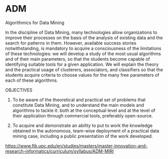 # ADM
Algorithmics for Data Mining

In the discipline of Data Mining, many technologies allow organizations to improve their processes on the basis of the analysis of existing data and the search for patterns in them. However, available success stories notwithstanding, is mandatory to acquire a consciousness of the limitations of these technologies: we will develop a study of the most usual algorithms and of their main parameters, so that the students become capable of identifying suitable tools for a given application. We will explain the theory and the practical usage of clusterers, associators, and classifiers so that the students acquire criteria to choose values for the many free parameters of each of these algorithms.

OBJECTIVES

1) To be aware of the theoretical and practical set of problems that constitute Data Mining, and to understand the main models and algorithms to tackle it: both at the conceptual level and at the level of their application through commercial tools, preferably open-source. 

2) To acquire and demonstrate an ability to put to work the knowledge obtained in the autonomous, team-wise deployment of a practical data mining case, including a public presentation of the work developed. 

https://www.fib.upc.edu/en/studies/masters/master-innovation-and-research-informatics/curriculum/syllabus/ADM-MIRI
